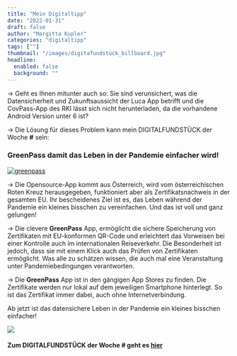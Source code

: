 ```yaml
---
title: "Mein Digitaltipp"
date: "2022-01-31"
draft: false
author: "Margitta Kupler"
categories: "digitaltipp"
tags: [""]
thumbnail: "/images/digitafundstück_billboard.jpg"
headline:
  enabled: false
  background: ""
---
```



→ Geht es Ihnen mitunter auch so: Sie sind verunsichert, was die
Datensicherheit und Zukunftsaussicht der Luca App betrifft und die CovPass-App
des RKI lässt sich nicht herunterladen, da die vorhandene Android Version
unter 6 ist?

→ Die Lösung für dieses Problem kann mein DIGITALFUNDSTÜCK der Woche **#**
sein:

### **GreenPass** damit das Leben in der Pandemie einfacher wird!

<!--more-->

[![greenpass](https://www.dimorademauro.com/medias/article/big/29/obbligo-green-pass.jpg)](https://gruenerpass.gv.at/app/)

→ Die Opensource-App kommt aus Österreich, wird vom österreichischen Roten
Kreuz herausgegeben, funktioniert aber als Zertifikatsnachweis in der gesamten
EU. Ihr bescheidenes Ziel ist es, das Leben während der Pandemie ein kleines
bisschen zu vereinfachen. Und das ist voll und ganz gelungen!

→ Die clevere **GreenPass** App, ermöglicht die sichere Speicherung von
Zertifikaten mit EU-konformen QR-Code und erleichtert das Vorweisen bei einer
Kontrolle auch im internationalen Reiseverkehr. Die Besonderheit ist jedoch,
dass sie mit einem Klick auch das Prüfen von Zertifikaten ermöglicht. Was alle
zu schätzen wissen, die auch mal eine Veranstaltung unter Pandemiebedingungen
verantworten.

→ Die **GreenPass** App ist in den gängigen App Stores zu finden. Die
Zertifikate werden nur lokal auf dem jeweiligen Smartphone hinterlegt. So ist
das Zertifikat immer dabei, auch ohne Internetverbindung.

Ab jetzt ist das datensichere Leben in der Pandemie ein kleines bisschen
einfacher!

![](/images/digitafundstück_häuserwand.jpg)

#### Zum DIGITALFUNDSTÜCK der Woche **#** geht es [hier](https://gruenerpass.gv.at/app/ "DIGITALFUNDSTÜCK")


